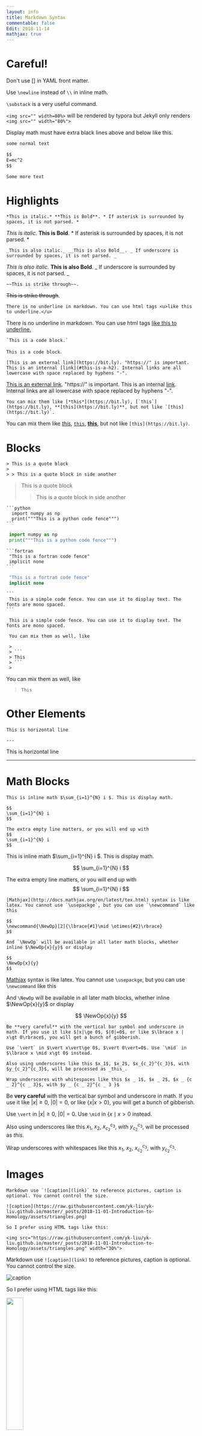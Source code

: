 ```yaml
---
layout: info
title: Markdown Syntax
commentable: false
Edit: 2018-11-14
mathjax: true
---
```


# Careful!

Don't use [] in YAML front matter. 

Use `\newline` instead of `\\` in inline math. 

`\substack` is a very useful command.

`<img src="" width=80%>` will be rendered by typora but Jekyll only renders `<img src="" width="80%">`

Display math must have extra black lines above and below like this.

```markdown
some normal text

$$
E=mc^2
$$

Some more text
```



# Highlights

```
*This is italic.* **This is Bold**. * If asterisk is surrounded by spaces, it is not parsed. *
```

*This is italic.* **This is Bold**. * If asterisk is surrounded by spaces, it is not parsed. *

```
_This is also italic._ __This is also Bold__. _ If underscore is surrounded by spaces, it is not parsed. _
```

_This is also italic._ __This is also Bold__. _ If underscore is surrounded by spaces, it is not parsed. _

```
~~This is strike through~~.
```

~~This is strike through~~. 

```
There is no underline in markdown. You can use html tags <u>like this to underline.</u>
```

There is no underline in markdown. You can use html tags <u>like this to underline.</u>

```
`This is a code block.`
```

`This is a code block`. 

```
[This is an external link](https://bit.ly). "https://" is important. This is an internal [link](#this-is-a-h2). Internal links are all lowercase with space replaced by hyphens "-".
```

[This is an external link](https://bit.ly). "https://" is important. This is an internal [link](#this-is-a-h2). Internal links are all lowercase with space replaced by hyphens "-". 

```
You can mix them like [*this*](https://bit.ly), [`this`](https://bit.ly), **[this](https://bit.ly)**, but not like `[this](https://bit.ly)`.
```

You can mix them like [*this*](https://bit.ly), [`this`](https://bit.ly), **[this](https://bit.ly)**, but not like `[this](https://bit.ly)`.

# Blocks

```
> This is a quote block
>
> > This is a quote block in side another
```

> This is a quote block
>
> > This is a quote block in side another

```
​```python
  import numpy as np
  print("""This is a python code fence""")
​``` 
```

```python
 import numpy as np
 print("""This is a python code fence""")
```

```
​```fortran
 "This is a fortran code fence"
 implicit none
​``` 
```

```fortran
 "This is a fortran code fence"
 implicit none
```

```
​```    
 This is a simple code fence. You can use it to display text. The fonts are mono spaced.
​``` 
```

```
 This is a simple code fence. You can use it to display text. The fonts are mono spaced.
```

```
 You can mix them as well, like 

 > 
 > ```
 > This
 > ```
 > 
```

You can mix them as well, like 

>
> ```
> This
> ```
>

# Other Elements

```
This is horizontal line

---

```

This is horizontal line

---

# Math Blocks

```
This is inline math $\sum_{i=1}^{N} i $. This is display math.

$$
\sum_{i=1}^{N} i 
$$

The extra empty line matters, or you will end up with
$$
\sum_{i=1}^{N} i 
$$
```

This is inline math $\sum_{i=1}^{N} i $. This is display math.

$$
\sum_{i=1}^{N} i 
$$

The extra empty line matters, or you will end up with
$$
\sum_{i=1}^{N} i
$$

```
[Mathjax](http://docs.mathjax.org/en/latest/tex.html) syntax is like latex. You cannot use `\usepackge`, but you can use `\newcommand` like this 

$$
\newcommand{\NewOp}[2]{\lbrace{#1}\mid \otimes{#2}\rbrace}
$$

And `\NewOp` will be available in all later math blocks, whether inline $\NewOp{x}{y}$ or display

$$
\NewOp{x}{y}
$$

```

[Mathjax](http://docs.mathjax.org/en/latest/tex.html) syntax is like latex. You cannot use `\usepackge`, but you can use `\newcommand` like this 

$$
\newcommand{\NewOp}[2]{\lbrace{#1}\mid \otimes{#2}\rbrace}
$$

And `\NewOp` will be available in all later math blocks, whether inline $\NewOp{x}{y}$ or display

$$
\NewOp{x}{y}
$$

```
Be **very careful** with the vertical bar symbol and underscore in math. If you use it like $|x|\ge 0$, $|0|=0$, or like $\lbrace x | x\gt 0\rbrace$, you will get a bunch of gibberish.

Use `\vert` in $\vert x\vert\ge 0$, $\vert 0\vert=0$. Use `\mid` in $\lbrace x \mid x\gt 0$ instead.

Also using underscores like this $x_1$, $x_2$, $x_{c_2}^{c_3}$, with $y_{c_2}^{c_3}$, will be processed as _this_.

Wrap underscores with whitespaces like this $x _ 1$, $x _ 2$, $x _ {c _ 2}^{c _ 3}$, with $y _ {c _ 2}^{c _ 3 }$
```

Be **very careful** with the vertical bar symbol and underscore in math. If you use it like $|x|\ge 0$, $|0|=0$, or like $\lbrace x | x\gt 0\rbrace$, you will get a bunch of gibberish.

Use `\vert` in $\vert x\vert\ge 0$, $\vert 0\vert=0$. Use `\mid` in $\lbrace x \mid x\gt 0$ instead.

Also using underscores like this $x_1$, $x_2$, $x_{c_2}^{c_3}$, with $y_{c_2}^{c_3}$, will be processed as _this_.

Wrap underscores with whitespaces like this $x _ 1$, $x _ 2$, $x _ {c _ 2}^{c _ 3}$, with $y _ {c _ 2}^{c _ 3 }$.

# Images

```
Markdown use `![caption](link)` to reference pictures, caption is optional. You cannot control the size. 

![caption](https://raw.githubusercontent.com/yk-liu/yk-liu.github.io/master/_posts/2018-11-01-Introduction-to-Homology/assets/triangles.png)

So I prefer using HTML tags like this:

<img src="https://raw.githubusercontent.com/yk-liu/yk-liu.github.io/master/_posts/2018-11-01-Introduction-to-Homology/assets/triangles.png" width="30%">
```

Markdown use `![caption](link)` to reference pictures, caption is optional. You cannot control the size. 

![caption](https://raw.githubusercontent.com/yk-liu/yk-liu.github.io/master/_posts/2018-11-01-Introduction-to-Homology/assets/triangles.png)

So I prefer using HTML tags like this:

<img src="https://raw.githubusercontent.com/yk-liu/yk-liu.github.io/master/_posts/2018-11-01-Introduction-to-Homology/assets/triangles.png" width="30%">


# Lists

```
- This is unordered list
  - sub item
    - subsub item
      - subsubsub item
        - subsubsubsub ...

---

- List can have multiple lines

  like this.

---

1. This ordered list

   1. sub item

2. This is as well

3. It can keep going

---

1. You can avoid numbers like this
   1. sub item
1. It keeps going
1. Blah Blah
```

- This is unordered list
  - sub item
    - subsub item
      - subsubsub item
        - subsubsubsub ...

---

- List can have multiple lines

  like this.

---

1. This ordered list

   1. sub item

2. This is as well

3. It can keep going

---

1. You can avoid numbers like this
   1. sub item
1. It keeps going
1. Blah Blah

# Tables

```
| This column is left aligned | This column is centered | This column is right aligned |
| :-------------------------- | :---------------------: | ---------------------------: |
| 1                           |            4            |                            7 |
| 2                           |            5            |                            8 |
| 3                           |            6            |                            9 |
```

| This column is left aligned | This column is centered | This column is right aligned |
| :-------------------------- | :---------------------: | ---------------------------: |
| 1                           |            4            |                            7 |
| 2                           |            5            |                            8 |
| 3                           |            6            |                            9 |

```
| You can use `![caption](link)` in tables.                    | You can use Math in tables. | You can use `<img src="" width="">` in tables.               |
| ------------------------------------------------------------ | --------------------------- | ------------------------------------------------------------ |
| ![caption](https://raw.githubusercontent.com/yk-liu/yk-liu.github.io/master/_posts/2018-11-01-Introduction-to-Homology/assets/triangles.png) | $1+1=2$                     | <img src="https://raw.githubusercontent.com/yk-liu/yk-liu.github.io/master/_posts/2018-11-01-Introduction-to-Homology/assets/triangles.png" width="30%"> |
```

| You can use `![caption](link)` in tables.                    | You can use Math in tables. | You can use `<img src="" width="">` in tables.               |
| ------------------------------------------------------------ | --------------------------- | ------------------------------------------------------------ |
| ![caption](https://raw.githubusercontent.com/yk-liu/yk-liu.github.io/master/_posts/2018-11-01-Introduction-to-Homology/assets/triangles.png) | $1+1=2$                     | <img src="https://raw.githubusercontent.com/yk-liu/yk-liu.github.io/master/_posts/2018-11-01-Introduction-to-Homology/assets/triangles.png" width="30%"> |

# Foot Notes

```
This is a note[^1]. Footnotes can have captions like[^this]. Foot notes can have many other options like[^this-one]. Or just like [^that].
```

This is a note[^1]. Footnotes can have captions like[^this]. You can reference to the same note multiple times like[^this]. Foot notes can have many other options like[^this-one]. Or just like [^that]. This is a [reference style link][linkid] to a page. And [this][linkid] is also a link. As is [this][] and [that].


# Titles

```
# This is h1

## This is h2

### This is h3

#### This is h4

##### This is h5

###### This is h6
```

# This is  h1

## This is  h2

### This is  h3

#### This is  h4

##### This is h5

###### This is h6

# Foot Notes

The Foot notes are like this

```
[^1]: https://yk-liu.github.io
[^this]: https://yk-liu.github.io

[^this-one]: 
    > Blockquotes can be in a footnote.
    
```
    as well as code blocks
 ``` 



[^that]: or, naturally, simple paragraphs.

[linkid]: https://yk-liu.github.io "Optional Title"
 ```

[^1]: https://yk-liu.github.io
[^this]: https://yk-liu.github.io

[^this-one]: 
    > Blockquotes can be in a footnote.

```
    as well as code blocks
```



[^that]: or, naturally, simple paragraphs.

[linkid]: https://yk-liu.github.io "Optional Title"